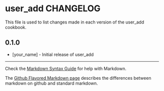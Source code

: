 user_add CHANGELOG
==================

This file is used to list changes made in each version of the user_add cookbook.

0.1.0
-----
- [your_name] - Initial release of user_add

- - -
Check the [Markdown Syntax Guide](http://daringfireball.net/projects/markdown/syntax) for help with Markdown.

The [Github Flavored Markdown page](http://github.github.com/github-flavored-markdown/) describes the differences between markdown on github and standard markdown.
